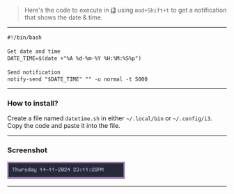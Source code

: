 
> Here's the code to execute in [i3](i3.md) using `mod+Shift+t` to get a notification that shows the date & time.

---
```
#!/bin/bash

Get date and time
DATE_TIME=$(date +"%A %d-%m-%Y %H:%M:%S%p")

Send notification
notify-send "$DATE_TIME" "" -u normal -t 5000
```
---
### How to install?

Create a file named `datetime.sh` in either `~/.local/bin` or `~/.config/i3`. Copy the code and paste it into the file.

---
### Screenshot

<img src="Asset/images/dt.png">

---
